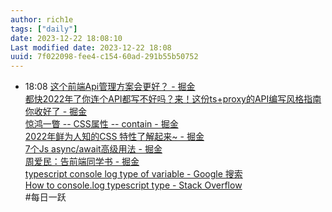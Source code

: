 ```yaml
---
author: rich1e
tags: ["daily"]
date: 2023-12-22 18:08:10
Last modified date: 2023-12-22 18:08
uuid: 7f022098-fee4-c154-60ad-291b55b50752
---
```


- 18:08 [这个前端Api管理方案会更好？ - 掘金](https://juejin.cn/post/7290558277666930744?utm_source=gold_browser_extension)<br>[都快2022年了你连个API都写不好吗？来！这份ts+proxy的API编写风格指南你收好了 - 掘金](https://juejin.cn/post/7030714684764323877)<br>[惊鸿一瞥 -- CSS属性 -- contain - 掘金](https://juejin.cn/post/7314263159116349481?utm_source=gold_browser_extension)<br>[2022年鲜为人知的CSS 特性了解起来~ - 掘金](https://juejin.cn/post/7171255942133055518)<br>[7个Js async/await高级用法 - 掘金](https://juejin.cn/post/7311603994928513076?utm_source=gold_browser_extension)<br>[周爱民：告前端同学书 - 掘金](https://juejin.cn/post/7290751135903236137?utm_source=gold_browser_extension)<br>[typescript console log type of variable - Google 搜索](https://www.google.com/search?q=typescript+console+log+type+of+variable&newwindow=1&sca_esv=592991994&sxsrf=AM9HkKnrSvFxYmRmRHxDkX7sNySozLiT6Q%3A1703214785927&ei=wf6EZZWnOMSq-QbgyozwCQ&oq=typconsole.log+type&gs_lp=Egxnd3Mtd2l6LXNlcnAiE3R5cGNvbnNvbGUubG9nIHR5cGUqAggAMgYQABgHGB4yBhAAGAcYHjIGEAAYBxgeMgYQABgHGB4yBhAAGAcYHjIIEAAYCBgHGB4yCBAAGAgYBxgeSP0uUOkMWMkScAB4ApABAJgBqgKgAdIEqgEFMC4yLjG4AQPIAQD4AQHCAgQQABhHwgIHECMYsAIYJ8ICBxAAGIAEGA3iAwQYACBBiAYBkAYK&sclient=gws-wiz-serp)<br>[How to console.log typescript type - Stack Overflow](https://stackoverflow.com/questions/67726498/how-to-console-log-typescript-type)<br>#每日一跃